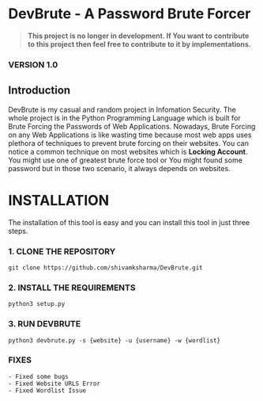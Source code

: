 # **DevBrute** - **A Password Brute Forcer**
> **This project is no longer in development. If You want to contribute to this project then feel free to contribute to it by implementations.**

### VERSION 1.0

## Introduction

DevBrute is my casual and random project in Infomation Security. The whole project is in the Python Programming Language which is built for Brute Forcing the Passwords of Web Applications. Nowadays, Brute Forcing on any Web Applications is like wasting time because most web apps uses plethora of techniques to prevent brute forcing on their websites. You can notice a common technique on most websites which is **Locking Account**. You might use one of greatest brute force tool or You might found some password but in those two scenario, it always depends on websites.

# **INSTALLATION**

The installation of this tool is easy and you can install this tool in just three steps. 

### 1. CLONE THE REPOSITORY
```
git clone https://github.com/shivamksharma/DevBrute.git
```

### 2. INSTALL THE REQUIREMENTS
```
python3 setup.py
```

### 3. RUN DEVBRUTE
```
python3 devbrute.py -s {website} -u {username} -w {wordlist}
```

### FIXES
	- Fixed some bugs
	- Fixed Website URLS Error
	- Fixed Wordlist Issue
